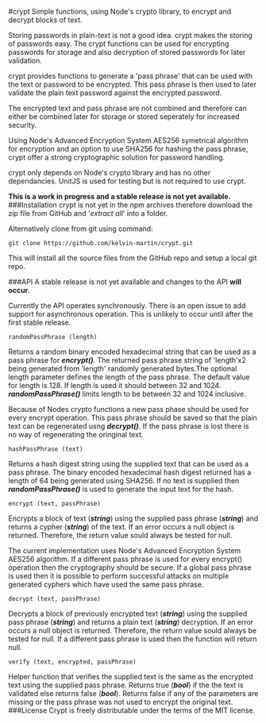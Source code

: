#crypt
Simple functions, using Node's crypto library, to encrypt and decrypt blocks of text. 

Storing passwords in plain-text is not a good idea. crypt makes the storing of passwords easy. The crypt functions can be used for encrypting passwords for storage and also decryption of stored passwords for later validation. 

crypt provides functions to generate a 'pass phrase' that can be used with the text or password to be encrypted. This pass phrase is then used to later validate the plain text password against the encrypted password. 

The encrypted text and pass phrase are not combined and therefore can either be combined later for storage or stored seperately for increased security.

Using Node's Advanced Encryption System AES256 symetrical algorithm for encryption and an option to use SHA256 for hashing the pass phrase, crypt offer a strong cryptographic solution for password handling.

crypt only depends on Node's crypto library and has no other dependancies. UnitJS is used for testing but is not required to use crypt.

__This is a work in progress and a stable release is not yet available.__
###Installation
crypt is not yet in the npm archives therefore download the zip file from GitHub and '*extract all*' into a folder.

Alternatively clone from git using command:
```
git clone https://github.com/kelvin-martin/crypt.git
```

This will install all the source files from the GitHub repo and setup a local git repo.

###API
A stable release is not yet available and changes to the API __will occur__.

Currently the API operates synchronously. There is an open issue to add support for asynchronous operation. This is unlikely to occur until after the first stable release.
```
randomPassPhrase (length)
```
Returns a random binary encoded hexadecimal string that can be used as a pass phrase for __*encrypt()*__. The returned pass phrase string of 'length'x2 being generated from 'length' randomly generated bytes.The optional length parameter defines the length of the pass phrase. The default value for length is 128. If length is used it should between 32 and 1024. __*randomPassPhrase()*__ limits length to be between 32 and 1024 inclusive.

Because of Nodes crypto functions a new pass phase should be used for every encrypt operation. This pass phrase should be saved so that the plain text can be regenerated usng __*decrypt()*__. If the pass phrase is lost there is no way of regenerating the oringinal text.
```
hashPassPhrase (text)
```
Returns a hash digest string using the supplied text that can be used as a pass phrase. The binary encoded hexadecimal hash digest returned has a length of 64 being generated using SHA256. If no text is supplied then __*randomPassPhrase()*__ is used to generate the input text for the hash.
```
encrypt (text, passPhrase)
```
Encrypts a block of text (__*string*__) using the supplied pass phrase (__*string*__) and returns a cypher (__*string*__) of the text. If an error occurs a null object is returned. Therefore, the return value sould always be tested for null.

The current implementation uses Node's Advanced Encryption System AES256 algorithm. If a different pass phrase is used for every encrypt() operation then the cryptography should be secure. If a global pass phrase is used then it is possible to perform successful attacks on multiple generated cyphers which have used the same pass phrase.
```
decrypt (text, passPhrase)
```
Decrypts a block of previously encrypted text (__*string*__) using the supplied pass phrase (__*string*__) and returns a plain text (__*string*__) decryption. If an error occurs a null object is returned. Therefore, the return value sould always be tested for null. If a different pass phrase is used then the function will return null.
```
verify (text, encrypted, passPhrase)
```
Helper function that verifies the supplied text is the same as the encrypted text using the supplied pass phrase. Returns true (__*bool*__) if the the text is validated else returns false (__*bool*__). Returns false if any of the parameters are missing or the pass phrase was not used to encrypt the original text.
###License
Crypt is freely distributable under the terms of the MIT license.